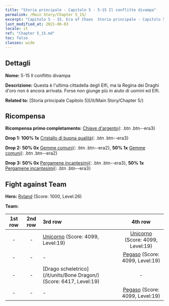 ```yaml
---
title: "Storia principale - Capitolo 5 - 5-15 Il conflitto divampa"
permalink: /Main Story/Chapter 5_15/
excerpt: "Capitolo 5 - 15. Era of Chaos  Storia principale - Capitolo 5_15. 5-15 Il conflitto divampa"
last_modified_at: 2021-06-03
locale: it
ref: "Chapter 5_15.md"
toc: false
classes: wide
---
```


## Dettagli

 **Nome:** 5-15 Il conflitto divampa

 **Descrizione:** Questa è l'ultima cittadella degli Elfi, ma la Regina dei Draghi d'oro non è ancora arrivata. Forse non giunge più in aiuto di uomini ed Elfi.

 **Related to:** [Storia principale Capitolo 5](/it/Main Story/Chapter 5/)

## Ricompensa

 **Ricompensa primo completamento:** [Chiave d'argento](/ItemsIT/con_693/){: .btn .btn--era3}

 **Drop 1:** **100% 1x** [Cristallo di buona qualità](/ItemsIT/mat_17/){: .btn .btn--era3}

 **Drop 2:** **50% 0x** [Gemme comuni](/ItemsIT/mat_10/){: .btn .btn--era2}, **50% 1x** [Gemme comuni](/ItemsIT/mat_10/){: .btn .btn--era2}

 **Drop 3:** **50% 0x** [Pergamene incantesimi](/ItemsIT/con_694/){: .btn .btn--era3}, **50% 1x** [Pergamene incantesimi](/ItemsIT/con_694/){: .btn .btn--era3}


## Fight against Team
 **Hero:** [Ryland](/it/heroes/Ryland/) (Score: 1000, Level:26)

 **Team:**


  | 1st row | 2nd row | 3rd row | 4th row |
  |:----:|:----:|:----|:----:|
  | - | - | [Unicorno](/it/units/Unicorn/) (Score: 4099, Level:19)  | [Unicorno](/it/units/Unicorn/) (Score: 4099, Level:19)  |
  | - | - | - | [Pegaso](/it/units/Pegasus/) (Score: 4099, Level:19)  |
  | - | - | [Drago scheletrico](/it/units/Bone Dragon/) (Score: 6417, Level:19)  | - |
  | - | - | - | [Pegaso](/it/units/Pegasus/) (Score: 4099, Level:19)  |


